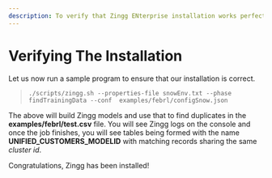```yaml
---
description: To verify that Zingg ENterprise installation works perfectly
---
```


# Verifying The Installation

Let us now run a sample program to ensure that our installation is correct.

> `./scripts/zingg.sh --properties-file snowEnv.txt --phase findTrainingData --conf  examples/febrl/configSnow.json `

The above will build Zingg models and use that to find duplicates in the **examples/febrl/test.csv** file. You will see Zingg logs on the console and once the job finishes, you will see tables being formed with the name **UNIFIED_CUSTOMERS_MODELID** with matching records sharing the same _cluster id_.

Congratulations, Zingg has been installed!